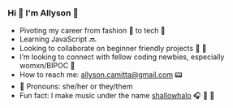 ### Hi :heart_decoration: I'm Allyson :ribbon: 



- Pivoting my career from fashion :handbag: to tech :floppy_disk:
- Learning JavaScript :soon:
- Looking to collaborate on beginner friendly projects :seedling: :hatching_chick:
- I’m looking to connect with fellow coding newbies, especially womxn/BIPOC :rainbow:
- How to reach me: allyson.camitta@gmail.com :pager:
- :love_letter: Pronouns: she/her or they/them 
- Fun fact: I make music under the name [shallowhalo](https://open.spotify.com/track/52GTKwxCBdOEqMDUIU7IR4?si=sZjyvN3KSMq1tsVQVcweGg) :headphones: :musical_keyboard: :microphone:


